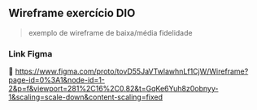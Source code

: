 ## Wireframe exercício DIO

> exemplo de wireframe de baixa/média fidelidade


### Link Figma

 🎀 https://www.figma.com/proto/tovD55JaVTwlawhnLf1CjW/Wireframe?page-id=0%3A1&node-id=1-2&p=f&viewport=281%2C16%2C0.82&t=GqKe6Yuh8z0obnyy-1&scaling=scale-down&content-scaling=fixed
